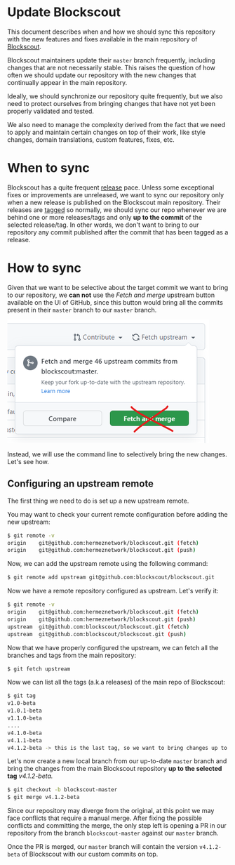 # Update Blockscout

This document describes when and how we should sync this repository with the new features and fixes available in the main repository of [Blockscout](https://github.com/blockscout/blockscout).

Blockscout maintainers update their `master` branch frequently, including changes that are not necessarily stable. This raises the question of how often we should update our repository with the new changes that continually appear in the main repository.

Ideally, we should synchronize our repository quite frequently, but we also need to protect ourselves from bringing changes that have not yet been properly validated and tested.

We also need to manage the complexity derived from the fact that we need to apply and maintain certain changes on top of their work, like style changes, domain translations, custom features, fixes, etc.

# When to sync

Blockscout has a quite frequent [release](https://github.com/blockscout/blockscout/releases/) pace. Unless some exceptional fixes or improvements are unreleased, we want to sync our repository only when a new release is published on the Blockscout main repository. Their releases are [tagged](https://github.com/blockscout/blockscout/tags) so normally, we should sync our repo whenever we are behind one or more releases/tags and only **up to the commit** of the selected release/tag. In other words, we don't want to bring to our repository any commit published after the commit that has been tagged as a release.

# How to sync

Given that we want to be selective about the target commit we want to bring to our repository, we **can not** use the *Fetch and merge* upstream button available on the UI of GitHub, since this button would bring all the commits present in their `master` branch to our `master` branch.

![do-not-fetch-upstream](do-not-fetch-upstream.png)

Instead, we will use the command line to selectively bring the new changes. Let's see how.

## Configuring an upstream remote

The first thing we need to do is set up a new upstream remote.

You may want to check your current remote configuration before adding the new upstream:

```bash
$ git remote -v
origin    git@github.com:hermeznetwork/blockscout.git (fetch)
origin    git@github.com:hermeznetwork/blockscout.git (push)
```

Now, we can add the upstream remote using the following command:

```bash
$ git remote add upstream git@github.com:blockscout/blockscout.git
```

Now we have a remote repository configured as upstream. Let's verify it:

```bash
$ git remote -v
origin    git@github.com:hermeznetwork/blockscout.git (fetch)
origin    git@github.com:hermeznetwork/blockscout.git (push)
upstream  git@github.com:blockscout/blockscout.git (fetch)
upstream  git@github.com:blockscout/blockscout.git (push)
```

Now that we have properly configured the upstream, we can fetch all the branches and tags from the main repository:

```bash
$ git fetch upstream
```

Now we can list all the tags (a.k.a releases) of the main repo of Blockscout:

```bash
$ git tag
v1.0-beta
v1.0.1-beta
v1.1.0-beta
....
v4.1.0-beta
v4.1.1-beta
v4.1.2-beta -> this is the last tag, so we want to bring changes up to this point
```

Let's now create a new local branch from our up-to-date `master` branch and bring the changes from the main Blockscout repository **up to the selected tag** *v4.1.2-beta.*

```bash
$ git checkout -b blockscout-master
$ git merge v4.1.2-beta
```

Since our repository may diverge from the original, at this point we may face conflicts that require a manual merge. After fixing the possible conflicts and committing the merge, the only step left is opening a PR in our repository from the branch `blockscout-master` against our `master` branch.

Once the PR is merged, our `master` branch will contain the version `v4.1.2-beta` of Blockscout with our custom commits on top.